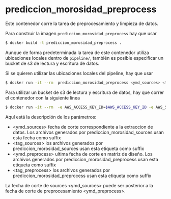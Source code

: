 # prediccion_morosidad_preprocess

Este contenedor corre la tarea de preprocesamiento y limpieza de datos.

Para construir la imagen `prediccion_morosidad_preprocess` hay que usar

```sh
$ docker build -t prediccion_morosidad_preprocess . 
```

Aunque de forma predeterminada la tarea de este contenedor utiliza ubicaciones locales dentro de `pipeline/`, también es posible especificar un bucket de s3 de lectura y escritura de datos.

Si se quieren utilizar las ubicaciones locales del pipeline, hay que usar

```sh
$ docker run -it --rm  prediccion_morosidad_preprocess <ymd_sources> <tag_sources> <ymd_preprocess> <tag_preprocess>
```

Para utilizar un bucket de s3 de lectura y escritura de datos, hay que correr el contenedor con la siguiente línea

```sh
$ docker run -it --rm  -e AWS_ACCESS_KEY_ID=$AWS_ACCESS_KEY_ID -e AWS_SECRET_ACCESS_KEY=$AWS_SECRET_ACCESS_KEY -e AWS_DEFAULT_REGION=$AWS_DEFAULT_REGION  prediccion_morosidad_preprocess <ymd_sources> <tag_sources> <ymd_preprocess> <tag_preprocess><bucket_s3>
```

Aquí está la descripción de los parámetros:

* <ymd_sources> fecha de corte correspondiente a la extraccion de datos. Los archivos generados por prediccion_morosidad_sources usan esta fecha como suffix
* <tag_sources> los archivos generados por prediccion_morosidad_sources usan esta etiqueta como suffix
* <ymd_preprocess> ultima fecha de corte en matriz de diseño. Los archivos generados por prediccion_morosidad_preprocess usan esta etiqueta como suffix 
* <tag_preprocess> los archivos generados por prediccion_morosidad_preprocess usan esta etiqueta como suffix

La fecha de corte de sources <ymd_sources> puede ser posterior a la fecha de corte de preprocesamiento <ymd_preprocess>.
